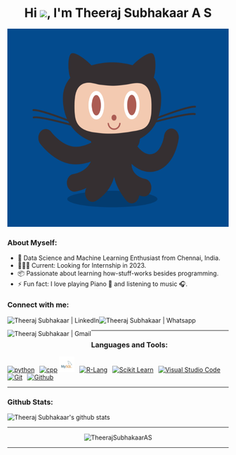 <h1 align="center">Hi <img src="https://media.giphy.com/media/hvRJCLFzcasrR4ia7z/giphy.gif" width="32">, I'm Theeraj Subhakaar A S</h1>

<p align="center">
  <img src="https://github.com/TheerajSubhakaarAS/TheerajSubhakaarAS/blob/main/Assets/github.gif" alt="Astro GIF" width="600" height="450"/><br>
</p>

### **About Myself:**
 - 🚀 Data Science and Machine Learning Enthusiast from Chennai, India.
 - 🙍🏽‍♂️ Current: Looking for Internship in 2023.
 - 📦 Passionate about learning how-stuff-works besides programming.
 - ⚡ Fun fact: I love playing Piano 🎹 and listening to music 🎧.

### **Connect with me:**
[<img align="left" alt="Theeraj Subhakaar | LinkedIn" height="30px" src="https://img.icons8.com/doodle/2x/linkedin--v2.png" />][linkedin]
[<img align="left" alt="Theeraj Subhakaar | Whatsapp" height="30px" src="https://img.icons8.com/doodle/2x/whatsapp.png" />][whatsapp]
[<img align="left" alt="Theeraj Subhakaar | Gmail" height="30px" src="https://img.icons8.com/doodle/2x/gmail.png" />][gmail]
<br />

---

### Languages and Tools:

[<img alt="python" width="35px" src="https://img.icons8.com/color/240/000000/python.png">](https://www.python.org/)&ensp;
[<img alt="cpp" width="32px" src="https://isocpp.org/assets/images/cpp_logo.png">](https://isocpp.org/)
[<img alt="MySQL" width="35px" src="https://raw.githubusercontent.com/github/explore/80688e429a7d4ef2fca1e82350fe8e3517d3494d/topics/mysql/mysql.png">](https://dev.mysql.com/)&ensp;
[<img alt="R-Lang" width="35px" src="https://www.r-project.org/Rlogo.png">](https://www.r-project.org/)&ensp;
[<img alt="Scikit Learn" width="42px" src="https://upload.wikimedia.org/wikipedia/commons/0/05/Scikit_learn_logo_small.svg">](https://scikit-learn.org/stable/)&ensp;
[<img alt="Visual Studio Code" width="32px" src="https://img.icons8.com/fluent/240/000000/visual-studio-code-2019.png" />](https://code.visualstudio.com/)&ensp;
[<img alt="Git" width="35px" src="https://img.icons8.com/color/240/000000/git.png">](https://git-scm.com/)&ensp;
[<img alt="Github" width="35px" src="https://img.icons8.com/ios-glyphs/240/000000/github.png">](https://github.com/)&ensp;

---

### Github Stats:
![Theeraj Subhakaar's github stats](https://github-readme-stats.vercel.app/api?username=TheerajSubhakaarAS&show_icons=true&hide_border=true&theme=tokyonight)

---

<p align="center"> <img src="https://komarev.com/ghpvc/?username=TheerajSubhakaarAS" alt="TheerajSubhakaarAS" /> </p>

---

[linkedin]: https://www.linkedin.com/in/theeraj-subhakaar-60362b240/
[gmail]: mailto:theerajsubhakaar1975@gmail.com
[whatsapp]: https://wa.me/919080320789
